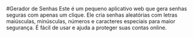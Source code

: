 #Gerador de Senhas
Este é um pequeno aplicativo web que gera senhas seguras com apenas um clique. Ele cria senhas aleatórias com letras maiúsculas, minúsculas, números e caracteres especiais para maior segurança. É fácil de usar e ajuda a proteger suas contas online.
